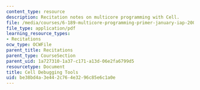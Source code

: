 ```yaml
---
content_type: resource
description: Recitation notes on multicore programming with Cell.
file: /media/courses/6-189-multicore-programming-primer-january-iap-2007/be38bd4a3e442c764e3296c85e6c1a0e_6189_recitatn4.pdf
file_type: application/pdf
learning_resource_types:
- Recitations
ocw_type: OCWFile
parent_title: Recitations
parent_type: CourseSection
parent_uid: 1a727310-1a37-c171-a13d-06e2fa6799d5
resourcetype: Document
title: Cell Debugging Tools
uid: be38bd4a-3e44-2c76-4e32-96c85e6c1a0e
---
```

